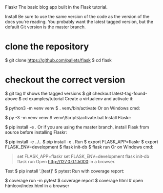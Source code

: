 Flaskr
The basic blog app built in the Flask tutorial.

Install
Be sure to use the same version of the code as the version of the docs you're reading. You probably want the latest tagged version, but the default Git version is the master branch.

# clone the repository
$ git clone https://github.com/pallets/flask
$ cd flask
# checkout the correct version
$ git tag  # shows the tagged versions
$ git checkout latest-tag-found-above
$ cd examples/tutorial
Create a virtualenv and activate it:

$ python3 -m venv venv
$ . venv/bin/activate
Or on Windows cmd:

$ py -3 -m venv venv
$ venv\Scripts\activate.bat
Install Flaskr:

$ pip install -e .
Or if you are using the master branch, install Flask from source before installing Flaskr:

$ pip install -e ../..
$ pip install -e .
Run
$ export FLASK_APP=flaskr
$ export FLASK_ENV=development
$ flask init-db
$ flask run
Or on Windows cmd:

> set FLASK_APP=flaskr
> set FLASK_ENV=development
> flask init-db
> flask run
Open http://127.0.0.1:5000 in a browser.

Test
$ pip install '.[test]'
$ pytest
Run with coverage report:

$ coverage run -m pytest
$ coverage report
$ coverage html  # open htmlcov/index.html in a browser